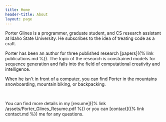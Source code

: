 ```yaml
---
title: Home
header-title: About
layout: page
---
```


Porter Glines is a programmer, graduate student, and CS research assistant at Idaho State University. He subscribes to the idea of treating code as a craft.

Porter has been an author for three published research [papers]({% link publications.md %}). The topic of the research is constrained models for sequence generation and falls into the field of computational creativity and intelligence.

When he isn't in front of a computer, you can find Porter in the mountains snowboarding, mountain biking, or backpacking.

<br>

You can find more details in my [resume]({% link /assets/Porter_Glines_Resume.pdf %}) or you can [contact]({% link contact.md %}) me for any questions.